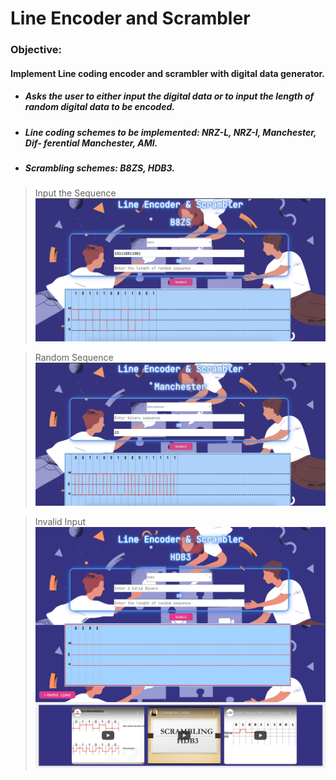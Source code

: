 # Line Encoder and Scrambler 
### Objective: 
#### Implement Line coding encoder and scrambler with digital data generator.

- #####  Asks the user to either input the digital data or to input the length of random digital data to be encoded.
- #####  Line coding schemes to be implemented: NRZ-L, NRZ-I, Manchester, Dif- ferential Manchester, AMI.
- #####  Scrambling schemes: B8ZS, HDB3.

> Input the Sequence 
![](https://github.com/RakshitGupta621/Line-Encoder/blob/main/src/screenshots/input_the_sequence.png?raw=true)

> Random Sequence
![](https://github.com/RakshitGupta621/Line-Encoder/blob/main/src/screenshots/random_sequence.png?raw=true)

> Invalid Input
![](https://github.com/RakshitGupta621/Line-Encoder/blob/main/src/screenshots/invalid_sequence.png?raw=true)




